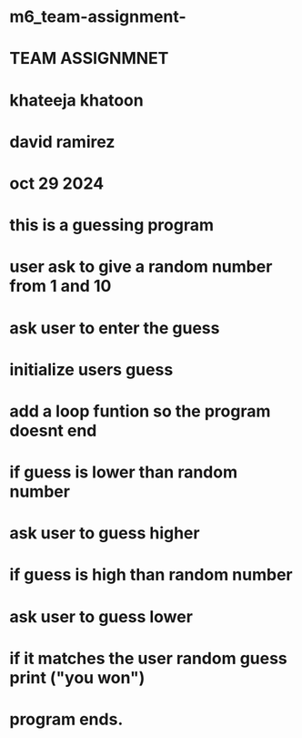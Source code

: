 # m6_team-assignment-
# TEAM ASSIGNMNET 
# khateeja khatoon 
# david ramirez
# oct 29 2024 

# this is a guessing program
# user ask to give a random number from 1 and 10 
# ask user to enter the guess
# initialize users guess
# add a loop funtion so the program doesnt end
# if guess is lower than random number
# ask user to guess higher
# if guess is high than random number
# ask user to guess lower 
# if it matches the user random guess print ("you won")
# program ends. 
